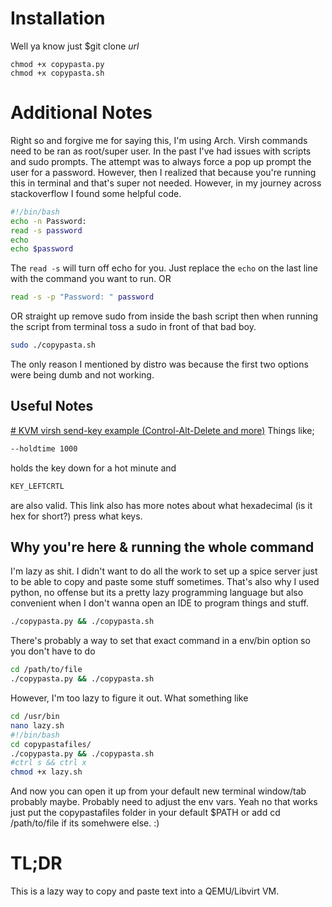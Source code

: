 # Installation

Well ya know just $git clone *url*

    chmod +x copypasta.py
    chmod +x copypasta.sh


# Additional Notes

Right so and forgive me for saying this, I'm using Arch. Virsh commands need to be ran as root/super user. In the past I've had issues with scripts and sudo prompts. The attempt was to always force a pop up prompt the user for a password. However, then I realized that because you're running this in terminal and that's super not needed. However, in my journey across stackoverflow I found some helpful code. 

   ```bash
#!/bin/bash
echo -n Password: 
read -s password
echo
echo $password
```
The `read -s` will turn off echo for you. Just replace the `echo` on the last line with the command you want to run.
OR
```bash
read -s -p "Password: " password
```
OR straight up remove sudo from inside the bash script then when running the script from terminal toss a sudo in front of that bad boy. 
```bash 
sudo ./copypasta.sh
```

The only reason I mentioned by distro was because the first two options were being dumb and not working. 
 

## Useful Notes

[# KVM virsh send-key example (Control-Alt-Delete and more)](https://rentry.co/x563n)
Things like;
```bash
--holdtime 1000
``` 
holds the key down for a hot minute and
```bash
KEY_LEFTCRTL
```
are also valid.
This link also has more notes about what hexadecimal (is it hex for short?) press what keys. 

## Why you're here & running the whole command

I'm lazy as shit. I didn't want to do all the work to set up a spice server just to be able to copy and paste some stuff sometimes. That's also why I used python, no offense but its a pretty lazy programming language but also convenient when I don't wanna open an IDE to program things and stuff. 

```bash
./copypasta.py && ./copypasta.sh
```
There's probably a way to set that exact command in a env/bin option so you don't have to do
```bash
cd /path/to/file
./copypasta.py && ./copypasta.sh
```
However, I'm too lazy to figure it out. 
What something like
```bash
cd /usr/bin
nano lazy.sh
#!/bin/bash
cd copypastafiles/
./copypasta.py && ./copypasta.sh
#ctrl s && ctrl x
chmod +x lazy.sh
```
And now you can open it up from your default new terminal window/tab probably maybe. Probably need to adjust the env vars. 
Yeah no that works just put the copypastafiles folder in your default $PATH or add cd /path/to/file if its somehwere else. :)

# TL;DR
This is a lazy way to copy and paste text into a QEMU/Libvirt VM. 
